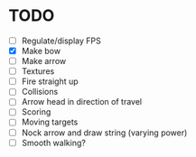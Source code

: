 # TODO
- [ ] Regulate/display FPS
- [x] Make bow
- [ ] Make arrow
- [ ] Textures
- [ ] Fire straight up
- [ ] Collisions
- [ ] Arrow head in direction of travel
- [ ] Scoring
- [ ] Moving targets
- [ ] Nock arrow and draw string (varying power)
- [ ] Smooth walking?

